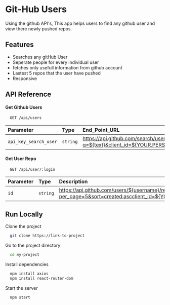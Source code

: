 # Git-Hub Users

Using the github API's, This app helps users to find any github user and view there newly pushed repos.

## Features

- Searches any gitHub User
- Seperate people for every individual user
- fetches only usefull information from github account
- Lastest 5 repos that the user have pushed
- Responsive

## API Reference

#### Get Github Users

```http
  GET /api/users
```

| Parameter             | Type     | End_Point_URL                                                                                                                |
| :-------------------- | :------- | :--------------------------------------------------------------------------------------------------------------------------- |
| `api_key_search_user` | `string` | https://api.github.com/search/users?q=${text}&client_id=${YOUR.PERSONAL.CLIENT.ID}&client_secret=${YOUR.PEROSNAL.SERCRET.ID} |

#### Get User Repo

```http
  GET /api/user/:login
```

| Parameter | Type     | Description                                                                                                                                              |
| :-------- | :------- | :------------------------------------------------------------------------------------------------------------------------------------------------------- |
| `id`      | `string` | https://api.github.com/users/${username}/repos?per_page=5&sort=created:ascclient_id=${YOUR.PERSONAL.CLIENT.ID}&client_secret=${YOUR.PEROSNAL.SERCRET.ID} |

## Run Locally

Clone the project

```bash
  git clone https://link-to-project
```

Go to the project directory

```bash
  cd my-project
```

Install dependencies

```bash
  npm install axios
  npm install react-router-dom
```

Start the server

```bash
  npm start
```

